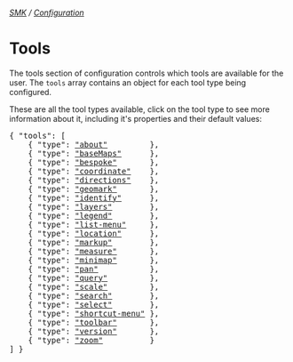 ###### [SMK](../../..) / [Configuration](..)

# Tools

The tools section of configuration controls which tools are available for the user.
The `tools` array contains an object for each tool type being configured.

These are all the tool types available, click on the tool type to see more information about it, including it's properties and their default values:

<pre>
{ "tools": [
    { "type": <a href="about"         >"about"</a>         },
    { "type": <a href="basemaps"      >"baseMaps"</a>      },
    { "type": <a href="bespoke"       >"bespoke"</a>       },
    { "type": <a href="coordinate"    >"coordinate"</a>    },
    { "type": <a href="directions"    >"directions"</a>    },
    { "type": <a href="geomark"       >"geomark"</a>       },
    { "type": <a href="identify"      >"identify"</a>      },
    { "type": <a href="layers"        >"layers"</a>        },
    { "type": <a href="legend"        >"legend"</a>        },
    { "type": <a href="list-menu"     >"list-menu"</a>     },
    { "type": <a href="location"      >"location"</a>      },
    { "type": <a href="markup"        >"markup"</a>        },
    { "type": <a href="measure"       >"measure"</a>       },
    { "type": <a href="minimap"       >"minimap"</a>       },
    { "type": <a href="pan"           >"pan"</a>           },
    { "type": <a href="query"         >"query"</a>         },
    { "type": <a href="scale"         >"scale"</a>         },
    { "type": <a href="search"        >"search"</a>        },
    { "type": <a href="select"        >"select"</a>        },
    { "type": <a href="shortcut-menu" >"shortcut-menu"</a> },
    { "type": <a href="toolbar"       >"toolbar"</a>       },
    { "type": <a href="version"       >"version"</a>       },
    { "type": <a href="zoom"          >"zoom"</a>          }
] }
</pre>
